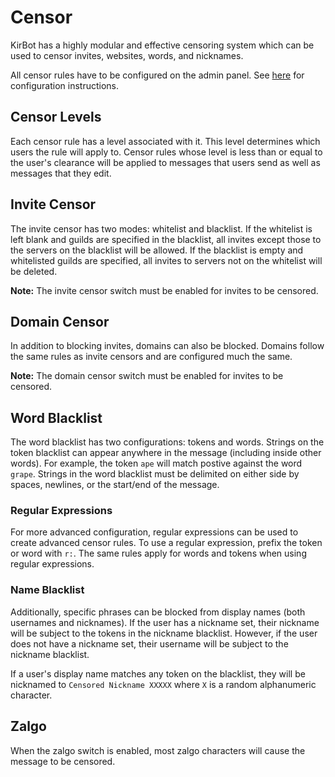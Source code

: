 # Censor

KirBot has a highly modular and effective censoring system which can be used to censor invites,
websites, words, and nicknames.

All censor rules have to be configured on the admin panel. See [here](../panel/censor.md) for
configuration instructions.

## Censor Levels

Each censor rule has a level associated with it. This level determines which users the rule will apply
to. Censor rules whose level is less than or equal to the user's clearance will be applied to messages
that users send as well as messages that they edit.

## Invite Censor

The invite censor has two modes: whitelist and blacklist. If the whitelist is left blank and guilds
are specified in the blacklist, all invites except those to the servers on the blacklist will be allowed.
If the blacklist is empty and whitelisted guilds are specified, all invites to servers not on the
whitelist will be deleted.

**Note:** The invite censor switch must be enabled for invites to be censored.

## Domain Censor

In addition to blocking invites, domains can also be blocked. Domains follow the same rules
as invite censors and are configured much the same. 

**Note:** The domain censor switch must be enabled for invites to be censored.

## Word Blacklist

The word blacklist has two configurations: tokens and words. Strings on the token blacklist can appear
anywhere in the message (including inside other words). For example, the token `ape` will match postive
against the word `grape`. Strings in the word blacklist must be delimited on either side by spaces, newlines,
or the start/end of the message.

### Regular Expressions

For more advanced configuration, regular expressions can be used to create advanced censor rules. To
use a regular expression, prefix the token or word with `r:`. The same rules apply for words and tokens
when using regular expressions.

### Name Blacklist

Additionally, specific phrases can be blocked from display names (both usernames and nicknames).
If the user has a nickname set, their nickname will be subject to the tokens in the nickname blacklist.
However, if the user does not have a nickname set, their username will be subject to the nickname
blacklist.

If a user's display name matches any token on the blacklist, they will be nicknamed to
`Censored Nickname XXXXX` where `X` is a random alphanumeric character.

## Zalgo

When the zalgo switch is enabled, most zalgo characters will cause the message to be censored.